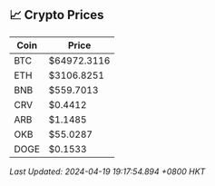 ## 📈 Crypto Prices

| Coin | Price |
| ---- | ----- |
| BTC | $64972.3116 |
| ETH | $3106.8251 |
| BNB | $559.7013 |
| CRV | $0.4412 |
| ARB | $1.1485 |
| OKB | $55.0287 |
| DOGE | $0.1533 |

_Last Updated: 2024-04-19 19:17:54.894 +0800 HKT_